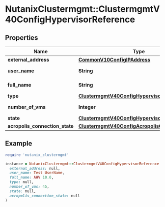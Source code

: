 # NutanixClustermgmt::ClustermgmtV40ConfigHypervisorReference

## Properties

| Name | Type | Description | Notes |
| ---- | ---- | ----------- | ----- |
| **external_address** | [**CommonV10ConfigIPAddress**](CommonV10ConfigIPAddress.md) |  | [optional] |
| **user_name** | **String** | Hypervisor user name. | [optional] |
| **full_name** | **String** | Hypervisor full name. | [optional] |
| **type** | [**ClustermgmtV40ConfigHypervisorType**](ClustermgmtV40ConfigHypervisorType.md) |  | [optional] |
| **number_of_vms** | **Integer** | Number of VMs. | [optional] |
| **state** | [**ClustermgmtV40ConfigHypervisorState**](ClustermgmtV40ConfigHypervisorState.md) |  | [optional] |
| **acropolis_connection_state** | [**ClustermgmtV40ConfigAcropolisConnectionState**](ClustermgmtV40ConfigAcropolisConnectionState.md) |  | [optional] |

## Example

```ruby
require 'nutanix_clustermgmt'

instance = NutanixClustermgmt::ClustermgmtV40ConfigHypervisorReference.new(
  external_address: null,
  user_name: Test UserName,
  full_name: AHV 10.0,
  type: null,
  number_of_vms: 45,
  state: null,
  acropolis_connection_state: null
)
```

